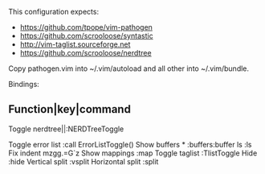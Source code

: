 This configuration expects:

* https://github.com/tpope/vim-pathogen
* https://github.com/scrooloose/syntastic
* http://vim-taglist.sourceforge.net
* https://github.com/scrooloose/nerdtree

Copy pathogen.vim into ~/.vim/autoload and all other into ~/.vim/bundle.

Bindings:

Function|key|command
---------------------------------------------------------------
Toggle nerdtree|<F2>|:NERDTreeToggle<CR>

Toggle error list <F3>          :call ErrorListToggle()<CR>
Show buffers      <F5>        * :buffers<CR>:buffer<Space>
ls                <F6>          :ls<CR>
Fix indent        <F7>          mzgg.=G`z<CR>
Show mappings     <F8>          :map<CR>
Toggle taglist    <F9>          :TlistToggle<CR>
Hide              <F10>         :hide<CR>
Vertical split    <F11>         :vsplit<CR>
Horizontal split  <F12>         :split<CR>
